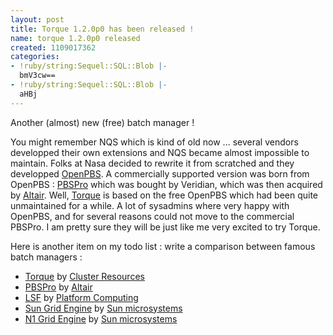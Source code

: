 ```yaml
---
layout: post
title: Torque 1.2.0p0 has been released !
name: torque 1.2.0p0 released
created: 1109017362
categories:
- !ruby/string:Sequel::SQL::Blob |-
  bmV3cw==
- !ruby/string:Sequel::SQL::Blob |-
  aHBj
---
```

Another (almost) new (free) batch manager !
<!--break-->
You might remember NQS which is kind of old now ... several vendors developped their own extensions and NQS became almost impossible to maintain. Folks at Nasa decided to rewrite it from scratched and they developped <a href="http=//www.openpbs.org">OpenPBS</a>. A commercially supported version was born from OpenPBS : <a href="http://www.pbspro.com">PBSPro</a> which was bought by Veridian, which was then acquired by <a href="http://www.altair.com">Altair</a>.
Well, <a href="http://clusterresources.com/products/torque">Torque</a> is based on the free OpenPBS which had been quite unmaintained for a while. A lot of sysadmins where very happy with OpenPBS, and for several reasons could not move to the commercial PBSPro. I am pretty sure they will be just like me very excited to try Torque.

Here is another item on my todo list : write a comparison between famous batch managers :
<ul>
<li><a href="http://clusterresources.com/products/torque">Torque</a> by <a href="http://clusterresources.com">Cluster Resources</a></li>
<li><a href="http://www.pbspro.com">PBSPro</a> by <a href="http://www.altair.com">Altair</a></li>
<li><a href="www.platform.com/products/LSF">LSF</a> by <a href="http://www.platform.com">Platform Computing</a></li>
<li><a href="http://gridengine.sunsource.net">Sun Grid Engine</a> by <a href="http://www.sun.com">Sun microsystems</a></li>
<li><a href="http://www.sun.com/software/gridware">N1 Grid Engine</a> by <a href="http://www.sun.com">Sun microsystems</a></li>
</ul>
